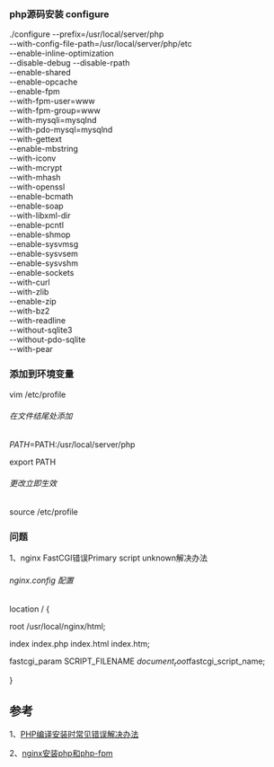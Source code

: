 
### php源码安装 configure
./configure --prefix=/usr/local/server/php \
--with-config-file-path=/usr/local/server/php/etc \
--enable-inline-optimization \
--disable-debug --disable-rpath \
--enable-shared \
--enable-opcache \
--enable-fpm \
--with-fpm-user=www \
--with-fpm-group=www \
--with-mysqli=mysqlnd \
--with-pdo-mysql=mysqlnd \
--with-gettext \
--enable-mbstring \
--with-iconv \
--with-mcrypt \
--with-mhash \
--with-openssl \
--enable-bcmath \
--enable-soap \
--with-libxml-dir \
--enable-pcntl \
--enable-shmop \
--enable-sysvmsg \
--enable-sysvsem \
--enable-sysvshm \
--enable-sockets \
--with-curl \
--with-zlib \
--enable-zip \
--with-bz2 \
--with-readline \
--without-sqlite3 \
--without-pdo-sqlite \
--with-pear


### 添加到环境变量

vim /etc/profile

###### 在文件结尾处添加

$PATH=$PATH:/usr/local/server/php

export PATH

###### 更改立即生效
    
source /etc/profile

### 问题

1、nginx FastCGI错误Primary script unknown解决办法

###### nginx.config 配置
location / {
   
   root   /usr/local/nginx/html;
   
   index  index.php index.html index.htm;
   
   fastcgi_param SCRIPT_FILENAME $document_root$fastcgi_script_name;

}

## 参考

1、[PHP编译安装时常见错误解决办法](http://www.poluoluo.com/jzxy/201505/364819.html)

2、[nginx安装php和php-fpm](http://www.cnblogs.com/zhja/p/3978870.html)